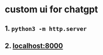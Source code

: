 #  custom ui for chatgpt

##  1.  `python3 -m http.server`

##  2.  [localhost:8000](http://localhost:8000/h.html)
